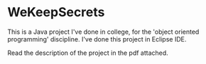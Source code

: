 # WeKeepSecrets

This is a Java project I've done in college, for the 'object oriented programming' discipline. I've done this project in Eclipse IDE.

Read the description of the project in the pdf attached.
